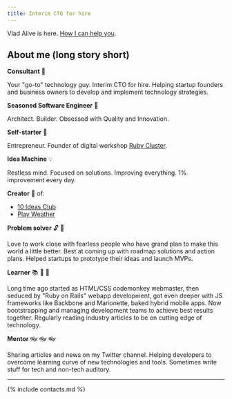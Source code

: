 ```yaml
---
title: Interim CTO for hire
---
```


Vlad Alive is here. [How I can help you](/services).

## About me (long story short)

**Consultant** :briefcase:

Your "go-to" technology guy. Interim CTO for hire. Helping startup founders and business owners to develop and implement technology strategies.

**Seasoned Software Engineer** :construction_worker:

Architect. Builder. Obsessed with Quality and Innovation.

**Self-starter** :rocket:

Entrepreneur. Founder of digital workshop [Ruby Cluster](https://rubycluster.com).

**Idea Machine** :bulb:

Restless mind. Focused on solutions. Improving everything. 1% improvement every day.

**Creator** :baby_bottle: of:

* [10 Ideas Club](https://10ideas.club)
* [Play Weather](http://playweather.info)

**Problem solver** :unlock: :key:

Love to work close with fearless people who have grand plan to make this world a little better. Best at coming up with roadmap solutions and action plans. Helped startups to prototype their ideas and launch MVPs.

**Learner** :books: :newspaper: :microscope:

Long time ago started as HTML/CSS codemonkey webmaster, then seduced by "Ruby on Rails" webapp development, got even deeper with JS frameworks like Backbone and Marionette, baked hybrid mobile apps. Now bootstrapping and managing development teams to achieve best results together. Regularly reading industry articles to be on cutting edge of technology.

**Mentor** :eyeglasses: :eyeglasses: :eyeglasses:

Sharing articles and news on my Twitter channel. Helping developers to overcome learning curve of new technologies and tools. Sometimes write stuff for tech and non-tech auditory.

---

{% include contacts.md %}
